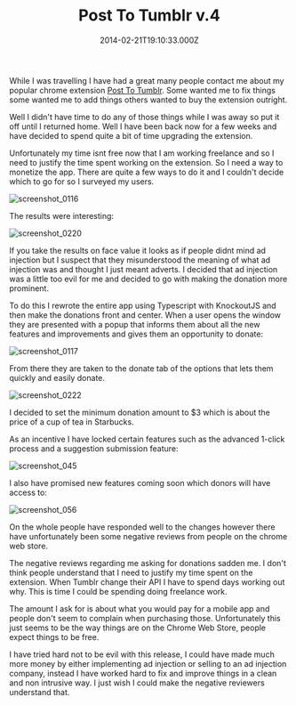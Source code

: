 ﻿---
coverImage: /posts/post-to-tumblr-v-4/cover.jpg
date: "2014-02-21T19:10:33.000Z"
tags: []
title: Post To Tumblr v.4
oldUrl: /post-to-tumbr/post-to-tumblr-v-4
---

While I was travelling I have had a great many people contact me about my popular chrome extension [Post To Tumblr](https://chrome.google.com/webstore/detail/post-to-tumblr/dbpicbbcpanckagpdjflgojlknomoiah?hl=en). Some wanted me to fix things some wanted me to add things others wanted to buy the extension outright.

<!-- more -->

Well I didn't have time to do any of those things while I was away so put it off until I returned home. Well I have been back now for a few weeks and have decided to spend quite a bit of time upgrading the extension.

Unfortunately my time isnt free now that I am working freelance and so I need to justify the time spent working on the extension. So I need a way to monetize the app. There are quite a few ways to do it and I couldn't decide which to go for so I surveyed my users.

![screenshot_0116](https://www.mikecann.blog/wp-content/uploads/2014/03/screenshot_0116.png)

The results were interesting:

![screenshot_0220](https://www.mikecann.blog/wp-content/uploads/2014/03/screenshot_0220.png)

If you take the results on face value it looks as if people didnt mind ad injection but I suspect that they misunderstood the meaning of what ad injection was and thought I just meant adverts. I decided that ad injection was a little too evil for me and decided to go with making the donation more prominent.

To do this I rewrote the entire app using Typescript with KnockoutJS and then make the donations front and center. When a user opens the window they are presented with a popup that informs them about all the new features and improvements and gives them an opportunity to donate:

![screenshot_0117](https://www.mikecann.blog/wp-content/uploads/2014/03/screenshot_0117.png)

From there they are taken to the donate tab of the options that lets them quickly and easily donate.

![screenshot_0222](https://www.mikecann.blog/wp-content/uploads/2014/03/screenshot_0222.png)

I decided to set the minimum donation amount to \$3 which is about the price of a cup of tea in Starbucks.

As an incentive I have locked certain features such as the advanced 1-click process and a suggestion submission feature:

![screenshot_045](https://www.mikecann.blog/wp-content/uploads/2014/03/screenshot_045.png)

I also have promised new features coming soon which donors will have access to:

![screenshot_056](https://www.mikecann.blog/wp-content/uploads/2014/03/screenshot_056.png)

On the whole people have responded well to the changes however there have unfortunately been some negative reviews from people on the chrome web store.

The negative reviews regarding me asking for donations sadden me. I don't think people understand that I need to justify my time spent on the extension. When Tumblr change their API I have to spend days working out why. This is time I could be spending doing freelance work.

The amount I ask for is about what you would pay for a mobile app and people don't seem to complain when purchasing those. Unfortunately this just seems to be the way things are on the Chrome Web Store, people expect things to be free.

I have tried hard not to be evil with this release, I could have made much more money by either implementing ad injection or selling to an ad injection company, instead I have worked hard to fix and improve things in a clean and non intrusive way. I just wish I could make the negative reviewers understand that.
